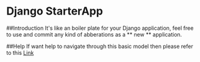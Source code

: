 # Django StarterApp

##Introduction
It's like an boiler plate for your Django application, feel free to use and commit any kind of abberations as a ** new ** application.

##Help
If want help to navigate through this basic model then please refer to this [Link](https://www.youtube.com/watch?v=UmljXZIypDc&list=PL-osiE80TeTtoQCKZ03TU5fNfx2UY6U4p)
